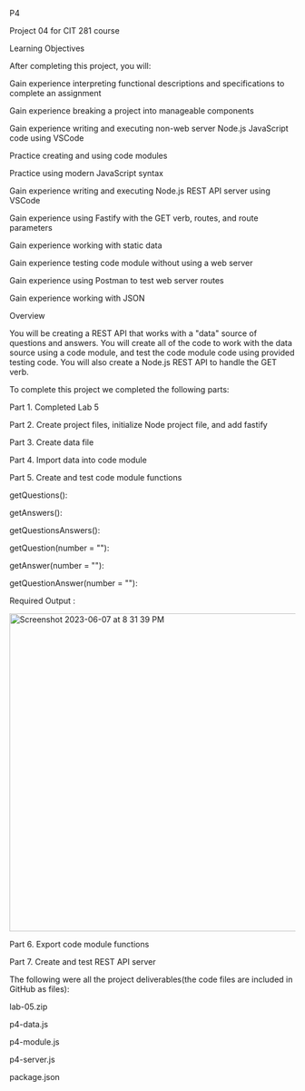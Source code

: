 P4

Project 04 for CIT 281 course

Learning Objectives

After completing this project, you will:

Gain experience interpreting functional descriptions and specifications to complete an assignment

Gain experience breaking a project into manageable components

Gain experience writing and executing non-web server Node.js JavaScript code using VSCode

Practice creating and using code modules

Practice using modern JavaScript syntax

Gain experience writing and executing Node.js REST API server using VSCode

Gain experience using Fastify with the GET verb, routes, and route parameters

Gain experience working with static data

Gain experience testing code module without using a web server

Gain experience using Postman to test web server routes

Gain experience working with JSON

Overview

You will be creating a REST API that works with a "data" source of questions and answers. You will create all of the code to work with the data source using a code module, and test the code module code using provided testing code. You will also create a Node.js REST API to handle the GET verb. 

To complete this project we completed the following parts:

Part 1. Completed Lab 5

Part 2. Create project files, initialize Node project file, and add fastify

Part 3. Create data file

Part 4. Import data into code module

Part 5. Create and test code module functions

getQuestions():

getAnswers():

getQuestionsAnswers():

getQuestion(number = ""):

getAnswer(number = ""):

getQuestionAnswer(number = ""):

Required Output :

<img width="560" alt="Screenshot 2023-06-07 at 8 31 39 PM" src="https://github.com/isigala4/cit281-p4/assets/133719793/6c0b477d-c161-4e4d-972f-40a48be9f9f6">


Part 6. Export code module functions

Part 7. Create and test REST API server

The following were all the project deliverables(the code files are included in GitHub as files):

lab-05.zip

p4-data.js

p4-module.js

p4-server.js

package.json
